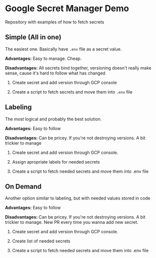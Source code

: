 # Google Secret Manager Demo

Repository with examples of how to fetch secrets

## Simple (All in one)

The easiest one. Basically have `.env` file as a secret value.

**Advantages:** Easy to manage. Cheap.

**Disadvantages:** All secrets bind together, versioning doesn't really make sense, cause it's hard to follow what has changed

1. Create secret and add version through GCP console

2. Create a script to fetch secrets and move them into `.env` file

## Labeling

The most logical and probably the best solution.

**Advantages:** Easy to follow

**Disadvantages:** Can be pricey. If you're not destroying versions. A bit trickier to manage

1. Create secret and add version through GCP console.

2. Assign apropriate labels for needed secrets

3. Create a script to fetch needed secrets and move them into .env file

## On Demand

Another option similar to labeling, but with needed values stored in code

**Advantages:** Easy to follow

**Disadvantages:** Can be pricey. If you're not destroying versions. A bit trickier to manage. New PR every time you wanna add new secret.

1. Create secret and add version through GCP console.

2. Create list of needed secrets

3. Create a script to fetch needed secrets and move them into .env file
